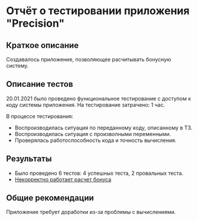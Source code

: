 # **Отчёт о тестировании приложения "Precision"**

## **Краткое описание**
Создавалось приложение, позволяющее расчитывать бонусную систему.

## **Описание тестов**
20.01.2021 было проведено функциональное тестирование с доступом к коду системы приложения. На тестирование затрачено: 1 час.

В процессе тестирования:
* Воспроизводилась ситуация по переданному коду, описанному в ТЗ.
* Воспроизводилась ситуация с произволными переменными.
* Проверялась работоспособность кода и точность вычисления.

## **Результаты**
* Было проведено 6 тестов: 4 успешных теста, 2 провальных теста.
* [Некорректно работает расчет бонуса](https://github.com/Darya-Rak/java-precision/issues/1)

## **Общие рекомендации**
Приложение требует доработки из-за проблемы с вычислениями.
